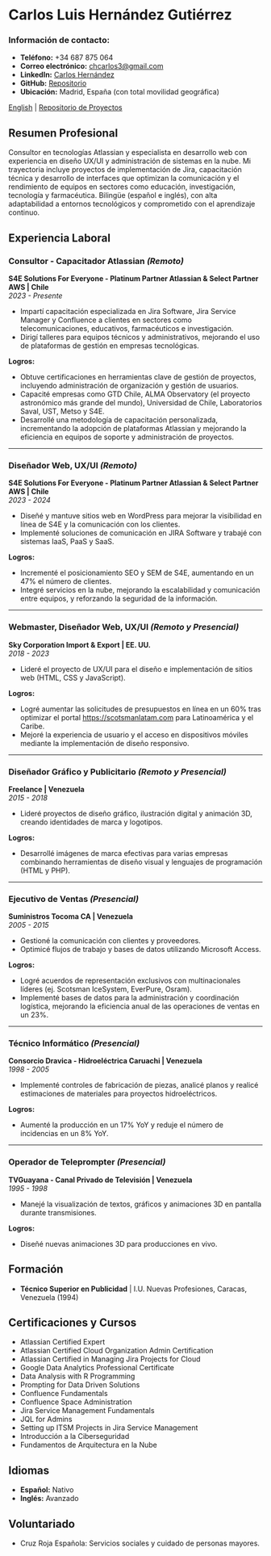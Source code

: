 
# Carlos Luis Hernández Gutiérrez

### Información de contacto:
- **Teléfono:** +34 687 875 064  
- **Correo electrónico:** chcarlos3@gmail.com  
- **LinkedIn:** [Carlos Hernández](https://linkedin.com/in/carloslhg)  
- **GitHub:** [Repositorio](https://carloslhg.github.io/Repositorio)  
- **Ubicación:** Madrid, España (con total movilidad geográfica)

 [English](README.md) | [Repositorio de Proyectos](https://carloslhg.github.io/Repositorio/README-es.md)

## Resumen Profesional
Consultor en tecnologías Atlassian y especialista en desarrollo web con experiencia en diseño UX/UI y administración de sistemas en la nube. Mi trayectoria incluye proyectos de implementación de Jira, capacitación técnica y desarrollo de interfaces que optimizan la comunicación y el rendimiento de equipos en sectores como educación, investigación, tecnología y farmacéutica. Bilingüe (español e inglés), con alta adaptabilidad a entornos tecnológicos y comprometido con el aprendizaje continuo.

## Experiencia Laboral

### **Consultor - Capacitador Atlassian** *(Remoto)*  
**S4E Solutions For Everyone - Platinum Partner Atlassian & Select Partner AWS | Chile**  
*2023 - Presente*  
- Impartí capacitación especializada en Jira Software, Jira Service Manager y Confluence a clientes en sectores como telecomunicaciones, educativos, farmacéuticos e investigación.  
- Dirigí talleres para equipos técnicos y administrativos, mejorando el uso de plataformas de gestión en empresas tecnológicas.  

**Logros:**  
- Obtuve certificaciones en herramientas clave de gestión de proyectos, incluyendo administración de organización y gestión de usuarios.  
- Capacité empresas como GTD Chile, ALMA Observatory (el proyecto astronómico más grande del mundo), Universidad de Chile, Laboratorios Saval, UST, Metso y S4E.  
- Desarrollé una metodología de capacitación personalizada, incrementando la adopción de plataformas Atlassian y mejorando la eficiencia en equipos de soporte y administración de proyectos.  

---

### **Diseñador Web, UX/UI** *(Remoto)*  
**S4E Solutions For Everyone - Platinum Partner Atlassian & Select Partner AWS | Chile**  
*2023 - 2024*  
- Diseñé y mantuve sitios web en WordPress para mejorar la visibilidad en línea de S4E y la comunicación con los clientes.  
- Implementé soluciones de comunicación en JIRA Software y trabajé con sistemas IaaS, PaaS y SaaS.  

**Logros:**  
- Incrementé el posicionamiento SEO y SEM de S4E, aumentando en un 47% el número de clientes.  
- Integré servicios en la nube, mejorando la escalabilidad y comunicación entre equipos, y reforzando la seguridad de la información.  

---

### **Webmaster, Diseñador Web, UX/UI** *(Remoto y Presencial)*  
**Sky Corporation Import & Export | EE. UU.**  
*2018 - 2023*  
- Lideré el proyecto de UX/UI para el diseño e implementación de sitios web (HTML, CSS y JavaScript).  

**Logros:**  
- Logré aumentar las solicitudes de presupuestos en línea en un 60% tras optimizar el portal https://scotsmanlatam.com para Latinoamérica y el Caribe.  
- Mejoré la experiencia de usuario y el acceso en dispositivos móviles mediante la implementación de diseño responsivo.  

---

### **Diseñador Gráfico y Publicitario** *(Remoto y Presencial)*  
**Freelance | Venezuela**  
*2015 - 2018*  
- Lideré proyectos de diseño gráfico, ilustración digital y animación 3D, creando identidades de marca y logotipos.  

**Logros:**  
- Desarrollé imágenes de marca efectivas para varias empresas combinando herramientas de diseño visual y lenguajes de programación (HTML y PHP).  

---

### **Ejecutivo de Ventas** *(Presencial)*  
**Suministros Tocoma CA | Venezuela**  
*2005 - 2015*  
- Gestioné la comunicación con clientes y proveedores.  
- Optimicé flujos de trabajo y bases de datos utilizando Microsoft Access.  

**Logros:**  
- Logré acuerdos de representación exclusivos con multinacionales líderes (ej. Scotsman IceSystem, EverPure, Osram).  
- Implementé bases de datos para la administración y coordinación logística, mejorando la eficiencia anual de las operaciones de ventas en un 23%.  

---

### **Técnico Informático** *(Presencial)*  
**Consorcio Dravica - Hidroeléctrica Caruachi | Venezuela**  
*1998 - 2005*  
- Implementé controles de fabricación de piezas, analicé planos y realicé estimaciones de materiales para proyectos hidroeléctricos.  

**Logros:**  
- Aumenté la producción en un 17% YoY y reduje el número de incidencias en un 8% YoY.  

---

### **Operador de Teleprompter** *(Presencial)*  
**TVGuayana - Canal Privado de Televisión | Venezuela**  
*1995 - 1998*  
- Manejé la visualización de textos, gráficos y animaciones 3D en pantalla durante transmisiones.  

**Logros:**  
- Diseñé nuevas animaciones 3D para producciones en vivo.  

## Formación
- **Técnico Superior en Publicidad** | I.U. Nuevas Profesiones, Caracas, Venezuela (1994)  

## Certificaciones y Cursos
- Atlassian Certified Expert  
- Atlassian Certified Cloud Organization Admin Certification  
- Atlassian Certified in Managing Jira Projects for Cloud  
- Google Data Analytics Professional Certificate  
- Data Analysis with R Programming  
- Prompting for Data Driven Solutions  
- Confluence Fundamentals  
- Confluence Space Administration  
- Jira Service Management Fundamentals  
- JQL for Admins  
- Setting up ITSM Projects in Jira Service Management  
- Introducción a la Ciberseguridad  
- Fundamentos de Arquitectura en la Nube  

## Idiomas
- **Español:** Nativo  
- **Inglés:** Avanzado  

## Voluntariado
- Cruz Roja Española: Servicios sociales y cuidado de personas mayores.  
